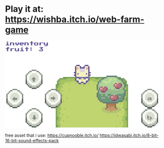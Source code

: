 # Play it at: <a href="http://" target="_blank" rel="noopener noreferrer">https://wishba.itch.io/web-farm-game</a>

<img src="screenshot.png">

free asset that i use:
https://cupnooble.itch.io/
https://jdwasabi.itch.io/8-bit-16-bit-sound-effects-pack
